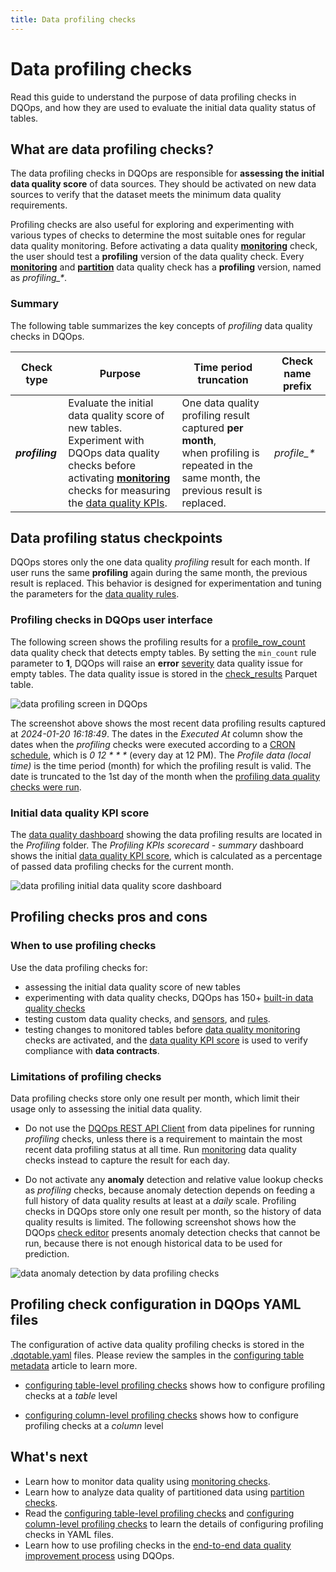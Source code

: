 ```yaml
---
title: Data profiling checks
---
```

# Data profiling checks
Read this guide to understand the purpose of data profiling checks in DQOps, and how they are used to evaluate the initial data quality status of tables.

## What are data profiling checks?
The data profiling checks in DQOps are responsible for **assessing the initial data quality score** of data sources.
They should be activated on new data sources to verify that the dataset meets the minimum data quality requirements.

Profiling checks are also useful for exploring and experimenting with various types of checks to determine the most suitable
ones for regular data quality monitoring.
Before activating a data quality  [**monitoring**](data-observability-monitoring-checks.md) check, the user should test
a **profiling** version of the data quality check. Every [**monitoring**](data-observability-monitoring-checks.md) and
[**partition**](partition-checks.md) data quality check has a **profiling** version, named as _profiling\_\*_.

### **Summary**
The following table summarizes the key concepts of *profiling* data quality checks in DQOps.

| Check type      | Purpose                                                                                                                                                                                                                                                               | Time period truncation                                                                                                                         | Check name prefix |
|-----------------|-----------------------------------------------------------------------------------------------------------------------------------------------------------------------------------------------------------------------------------------------------------------------|------------------------------------------------------------------------------------------------------------------------------------------------|-------------------|
| **_profiling_** | Evaluate the initial data quality score of new tables.<br/>Experiment with DQOps data quality checks before activating [**monitoring**](data-observability-monitoring-checks.md) checks for measuring the [data quality KPIs](../definition-of-data-quality-kpis.md). | One data quality profiling result captured **per month**,<br/> when profiling is repeated in the same month, the previous result is replaced.  | _profile\_\*_     |


## Data profiling status checkpoints
DQOps stores only the one data quality *profiling* result for each month. 
If user runs the same **profiling** again during the same month, the previous result is replaced.
This behavior is designed for experimentation and tuning the  parameters for the [data quality rules](../definition-of-data-quality-rules.md).

### **Profiling checks in DQOps user interface**
The following screen shows the profiling results for a [profile_row_count](../../checks/table/volume/row-count.md#profile-row-count)
data quality check that detects empty tables. By setting the `min_count` rule parameter to **1**, DQOps will raise an **error** [severity](index.md#issue-severity-levels)
data quality issue for empty tables. The data quality issue is stored in the [check_results](../../reference/parquetfiles/check_results.md) Parquet table.

![data profiling screen in DQOps](https://dqops.com/docs/images/concepts/types-of-data-quality-checks/table-profiling-checks-results-min.png)

The screenshot above shows the most recent data profiling results captured at *2024-01-20 16:18:49*.
The dates in the *Executed At* column show the dates when the *profiling* checks were executed according to a [CRON schedule](../../working-with-dqo/configure-scheduling-of-data-quality-checks/index.md),
which is _0 12 \* \* \*_ (every day at 12 PM).
The *Profile data (local time)* is the time period (month) for which the profiling result is valid. The date is truncated
to the 1st day of the month when the [profiling data quality checks were run](../running-data-quality-checks.md#running-profiling-checks).

### **Initial data quality KPI score**
The [data quality dashboard](../types-of-data-quality-dashboards.md) showing the data profiling results are located in the *Profiling* folder.
The *Profiling KPIs scorecard - summary* dashboard shows the initial [data quality KPI score](../definition-of-data-quality-kpis.md),
which is calculated as a percentage of passed data profiling checks for the current month.

![data profiling initial data quality score dashboard](https://dqops.com/docs/images/concepts/types-of-data-quality-checks/data-profiling-data-quality-kpi-scorecard-min.png)

## Profiling checks pros and cons

### **When to use profiling checks**
Use the data profiling checks for:

- assessing the initial data quality score of new tables
- experimenting with data quality checks, DQOps has 150+ [built-in data quality checks](../../checks/index.md)
- testing custom data quality checks, and [sensors](../definition-of-data-quality-sensors.md), and [rules](../definition-of-data-quality-rules.md).
- testing changes to monitored tables before [data quality monitoring](data-observability-monitoring-checks.md) checks are activated,
  and the [data quality KPI score](../definition-of-data-quality-kpis.md) is used to verify compliance with **data contracts**.

### **Limitations of profiling checks**
Data profiling checks store only one result per month, which limit their usage only to assessing the initial data quality.

- Do not use the [DQOps REST API Client](../../client/index.md) from data pipelines for running *profiling* checks,
  unless there is a requirement to maintain the most recent data profiling status at all time. Run [monitoring](data-observability-monitoring-checks.md)
  data quality checks instead to capture the result for each day.

- Do not activate any **anomaly** detection and relative value lookup checks as *profiling* checks, because anomaly detection
  depends on feeding a full history of data quality results at least at a *daily* scale. Profiling checks in DQOps store only one result
  per month, so the history of data quality results is limited. The following screenshot shows how
  the DQOps [check editor](../dqops-user-interface-overview.md#check-editor) presents anomaly detection checks that cannot be run,
  because there is not enough historical data to be used for prediction.

![data anomaly detection by data profiling checks](https://dqops.com/docs/images/concepts/types-of-data-quality-checks/data-profiling-checks-not-supported-anomaly-in-editor-min.png)

## Profiling check configuration in DQOps YAML files
The configuration of active data quality profiling checks is stored in the [.dqotable.yaml](../configuring-table-metadata.md#table-yaml-file-structure)
files. 
Please review the samples in the [configuring table metadata](../configuring-table-metadata.md) article to learn more.

- [configuring table-level profiling checks](../configuring-data-quality-checks-and-rules.md#table-level-profiling-checks) shows 
  how to configure profiling checks at a *table* level 

- [configuring column-level profiling checks](../configuring-data-quality-checks-and-rules.md#column-profiling-checks) shows
  how to configure profiling checks at a *column* level


## What's next
- Learn how to monitor data quality using [monitoring checks](data-observability-monitoring-checks.md).
- Learn how to analyze data quality of partitioned data using [partition checks](partition-checks.md).
- Read the [configuring table-level profiling checks](../configuring-data-quality-checks-and-rules.md#table-level-profiling-checks) and
  [configuring column-level profiling checks](../configuring-data-quality-checks-and-rules.md#column-profiling-checks) to learn
  the details of configuring profiling checks in YAML files. 
- Learn how to use profiling checks in 
  the [end-to-end data quality improvement process](../definition-of-data-quality-kpis.md#data-quality-improvement-process) using DQOps. 
